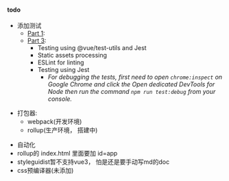 #### todo
- 添加测试
  - [Part 1](https://itnext.io/vuejs-and-webpack-4-from-scratch-part-1-94c9c28a534a):
  - [Part 3](https://itnext.io/vue-js-and-webpack-4-from-scratch-part-3-3f68d2a3c127):
    - Testing using @vue/test-utils and Jest
    - Static assets processing
    - ESLint for linting
    - Testing using Jest
      - _For debugging the tests, first need to open `chrome:inspect` on Google Chrome and click the Open dedicated DevTools for Node then run the command `npm run test:debug` from your console._
* 打包器:
    * webpack(开发环境)
    * rollup(生产环境， 搭建中)
- 自动化
- rollup的 index.html 里面要加 id=app
- styleguidist暂不支持vue3， 怕是还是要手动写md的doc
- css预编译器(未添加)

